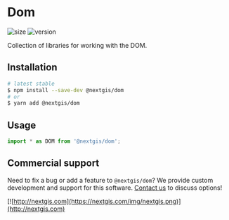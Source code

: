 # Dom

![size](https://img.shields.io/bundlephobia/minzip/@nextgis/dom) ![version](https://img.shields.io/npm/v/@nextgis/dom)

Collection of libraries for working with the DOM.

## Installation

```bash
# latest stable
$ npm install --save-dev @nextgis/dom
# or
$ yarn add @nextgis/dom
```

## Usage

```javascript
import * as DOM from '@nextgis/dom';

```

## Commercial support

Need to fix a bug or add a feature to `@nextgis/dom`? We provide custom development and support for this software. [Contact us](http://nextgis.com/contact/) to discuss options!

[![http://nextgis.com](https://nextgis.com/img/nextgis.png)](http://nextgis.com)
